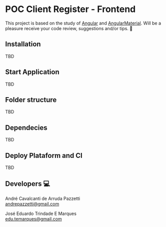 # POC Client Register - Frontend

This project is based on the study of [Angular](https://angular.io/) and [AngularMaterial](https://material.angular.io/). Will be a pleasure receive your code review, suggestions and/or tips. :raised_hands:

## Installation
TBD

## Start Application
TBD

## Folder structure
TBD

## Dependecies
TBD

## Deploy Plataform and CI
TBD

## Developers :computer:

André Cavalcanti de Arruda Pazzetti  
andrepazzetti@gmail.com

José Eduardo Trindade E Marques  
edu.temarques@gmail.com
